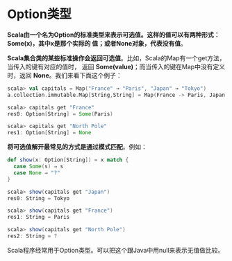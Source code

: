 Option类型
===================================================================================
**Scala由一个名为Option的标准类型来表示可选值。这样的值可以有两种形式：Some(x)，其中x是那个实际的
值；或者None对象，代表没有值**。

**Scala集合类的某些标准操作会返回可选值**。比如，Scala的Map有一个get方法，当传入的键有对应的值时，
返回 **Some(value)**；而当传入的键在Map中没有定义时，返回 **None**。我们来看下面这个例子：
```scala
scala> val capitals = Map("France" → "Paris", "Japan" → "Tokyo")
a.collection.immutable.Map[String,String] = Map(France -> Paris, Japan -> Tokyo)

scala> capitals get "France"
res0: Option[String] = Some(Paris)

scala> capitals get "North Pole"
res1: Option[String] = None
```
**将可选值解开最常见的方式是通过模式匹配**。例如：
```scala
def show(x: Option[String]) = x match {
  case Some(s) ⇒ s
  case None ⇒ "?"
}
```
```scala
scala> show(capitals get "Japan")
res0: String = Tokyo

scala> show(capitals get "France")
res1: String = Paris

scala> show(capitals get "North Pole")
res2: String = ?
```
Scala程序经常用于Option类型。可以把这个跟Java中用null来表示无值做比较。


